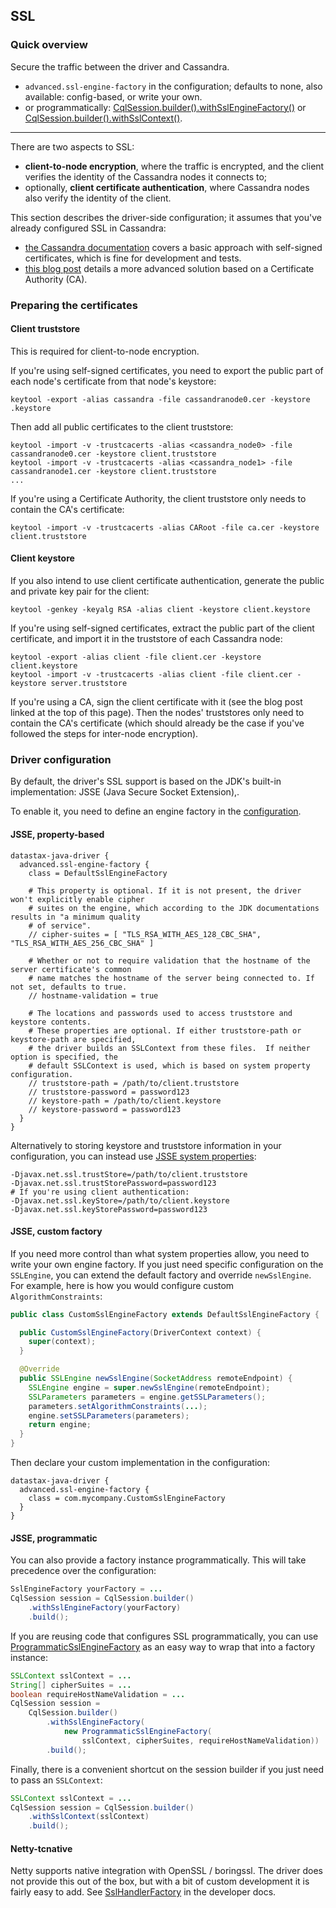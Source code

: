 <!--
Licensed to the Apache Software Foundation (ASF) under one
or more contributor license agreements.  See the NOTICE file
distributed with this work for additional information
regarding copyright ownership.  The ASF licenses this file
to you under the Apache License, Version 2.0 (the
"License"); you may not use this file except in compliance
with the License.  You may obtain a copy of the License at

  http://www.apache.org/licenses/LICENSE-2.0

Unless required by applicable law or agreed to in writing,
software distributed under the License is distributed on an
"AS IS" BASIS, WITHOUT WARRANTIES OR CONDITIONS OF ANY
KIND, either express or implied.  See the License for the
specific language governing permissions and limitations
under the License.
-->

## SSL

### Quick overview

Secure the traffic between the driver and Cassandra.

* `advanced.ssl-engine-factory` in the configuration; defaults to none, also available:
  config-based, or write your own.
* or programmatically:
  [CqlSession.builder().withSslEngineFactory()][SessionBuilder.withSslEngineFactory] or
  [CqlSession.builder().withSslContext()][SessionBuilder.withSslContext].

-----

There are two aspects to SSL:

* **client-to-node encryption**, where the traffic is encrypted, and the client verifies the
  identity of the Cassandra nodes it connects to;
* optionally, **client certificate authentication**, where Cassandra nodes also verify the identity
  of the client.

This section describes the driver-side configuration; it assumes that you've already configured SSL
in Cassandra:

* [the Cassandra documentation][dsClientToNode] covers a basic approach with self-signed
  certificates, which is fine for development and tests.
* [this blog post][pickle] details a more advanced solution based on a Certificate Authority (CA).

### Preparing the certificates

#### Client truststore

This is required for client-to-node encryption.

If you're using self-signed certificates, you need to export the public part of each node's
certificate from that node's keystore:

```
keytool -export -alias cassandra -file cassandranode0.cer -keystore .keystore
```

Then add all public certificates to the client truststore:

```
keytool -import -v -trustcacerts -alias <cassandra_node0> -file cassandranode0.cer -keystore client.truststore
keytool -import -v -trustcacerts -alias <cassandra_node1> -file cassandranode1.cer -keystore client.truststore
...
```

If you're using a Certificate Authority, the client truststore only needs to contain the CA's
certificate:

```
keytool -import -v -trustcacerts -alias CARoot -file ca.cer -keystore client.truststore
```

#### Client keystore

If you also intend to use client certificate authentication, generate the public and private key
pair for the client:

```
keytool -genkey -keyalg RSA -alias client -keystore client.keystore
```

If you're using self-signed certificates, extract the public part of the client certificate, and
import it in the truststore of each Cassandra node:

```
keytool -export -alias client -file client.cer -keystore client.keystore
keytool -import -v -trustcacerts -alias client -file client.cer -keystore server.truststore
```

If you're using a CA, sign the client certificate with it (see the blog post linked at the top of
this page). Then the nodes' truststores only need to contain the CA's certificate (which should
already be the case if you've followed the steps for inter-node encryption).


### Driver configuration

By default, the driver's SSL support is based on the JDK's built-in implementation: JSSE (Java
Secure Socket Extension),.

To enable it, you need to define an engine factory in the [configuration](../configuration/).

#### JSSE, property-based

```
datastax-java-driver {
  advanced.ssl-engine-factory {
    class = DefaultSslEngineFactory
    
    # This property is optional. If it is not present, the driver won't explicitly enable cipher
    # suites on the engine, which according to the JDK documentations results in "a minimum quality
    # of service".
    // cipher-suites = [ "TLS_RSA_WITH_AES_128_CBC_SHA", "TLS_RSA_WITH_AES_256_CBC_SHA" ]

    # Whether or not to require validation that the hostname of the server certificate's common
    # name matches the hostname of the server being connected to. If not set, defaults to true.
    // hostname-validation = true

    # The locations and passwords used to access truststore and keystore contents.
    # These properties are optional. If either truststore-path or keystore-path are specified,
    # the driver builds an SSLContext from these files.  If neither option is specified, the
    # default SSLContext is used, which is based on system property configuration.
    // truststore-path = /path/to/client.truststore
    // truststore-password = password123
    // keystore-path = /path/to/client.keystore
    // keystore-password = password123
  }
}
```

Alternatively to storing keystore and truststore information in your configuration, you can instead
use [JSSE system properties]:

```
-Djavax.net.ssl.trustStore=/path/to/client.truststore
-Djavax.net.ssl.trustStorePassword=password123
# If you're using client authentication:
-Djavax.net.ssl.keyStore=/path/to/client.keystore
-Djavax.net.ssl.keyStorePassword=password123
```

#### JSSE, custom factory

If you need more control than what system properties allow, you need to write your own engine
factory. If you just need specific configuration on the `SSLEngine`, you can extend the default
factory and override `newSslEngine`. For example, here is how you would configure custom
`AlgorithmConstraints`:

```java
public class CustomSslEngineFactory extends DefaultSslEngineFactory {

  public CustomSslEngineFactory(DriverContext context) {
    super(context);
  }

  @Override
  public SSLEngine newSslEngine(SocketAddress remoteEndpoint) {
    SSLEngine engine = super.newSslEngine(remoteEndpoint);
    SSLParameters parameters = engine.getSSLParameters();
    parameters.setAlgorithmConstraints(...);
    engine.setSSLParameters(parameters);
    return engine;
  }
}
```

Then declare your custom implementation in the configuration:

```
datastax-java-driver {
  advanced.ssl-engine-factory {
    class = com.mycompany.CustomSslEngineFactory
  }
}
```

#### JSSE, programmatic

You can also provide a factory instance programmatically. This will take precedence over the
configuration:

```java
SslEngineFactory yourFactory = ...
CqlSession session = CqlSession.builder()
    .withSslEngineFactory(yourFactory)
    .build();
```

If you are reusing code that configures SSL programmatically, you can use
[ProgrammaticSslEngineFactory] as an easy way to wrap that into a factory instance:

```java
SSLContext sslContext = ...
String[] cipherSuites = ...
boolean requireHostNameValidation = ...
CqlSession session =
    CqlSession.builder()
        .withSslEngineFactory(
            new ProgrammaticSslEngineFactory(
                sslContext, cipherSuites, requireHostNameValidation))
        .build();
```

Finally, there is a convenient shortcut on the session builder if you just need to pass an
`SSLContext`:

```java
SSLContext sslContext = ...
CqlSession session = CqlSession.builder()
    .withSslContext(sslContext)
    .build();
```

#### Netty-tcnative

Netty supports native integration with OpenSSL / boringssl. The driver does not provide this out of
the box, but with a bit of custom development it is fairly easy to add. See
[SslHandlerFactory](../../developer/netty_pipeline/#ssl-handler-factory) in the developer docs.


[dsClientToNode]: https://docs.datastax.com/en/cassandra/3.0/cassandra/configuration/secureSSLClientToNode.html
[pickle]: http://thelastpickle.com/blog/2015/09/30/hardening-cassandra-step-by-step-part-1-server-to-server.html
[JSSE system properties]: http://docs.oracle.com/javase/6/docs/technotes/guides/security/jsse/JSSERefGuide.html#Customization
[SessionBuilder.withSslEngineFactory]: https://docs.datastax.com/en/drivers/java/4.17/com/datastax/oss/driver/api/core/session/SessionBuilder.html#withSslEngineFactory-com.datastax.oss.driver.api.core.ssl.SslEngineFactory-
[SessionBuilder.withSslContext]: https://docs.datastax.com/en/drivers/java/4.17/com/datastax/oss/driver/api/core/session/SessionBuilder.html#withSslContext-javax.net.ssl.SSLContext-
[ProgrammaticSslEngineFactory]: https://docs.datastax.com/en/drivers/java/4.17/com/datastax/oss/driver/api/core/ssl/ProgrammaticSslEngineFactory.html
